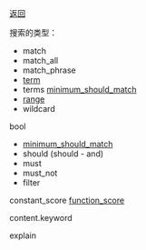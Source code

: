 [返回](/elasticsearch/doc/zhishi-tupu/index)

搜索的类型： 

* match
* match_all
* match_phrase 
* [term](https://www.elastic.co/guide/en/elasticsearch/reference/6.0/query-dsl-term-query.html)
* terms [minimum_should_match](minimum_should_match)
* [range](https://www.elastic.co/guide/en/elasticsearch/reference/6.0/query-dsl-range-query.html)
* wildcard


bool

* [minimum_should_match](minimum_should_match)
* should (should - and)
* must
* must_not
* filter

constant_score [function_score](function-score)

content.keyword

explain